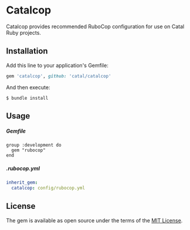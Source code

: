 # Catalcop

Catalcop provides recommended RuboCop configuration for use on Catal Ruby projects.

## Installation

Add this line to your application's Gemfile:

```ruby
gem 'catalcop', github: 'catal/catalcop'
```

And then execute:

    $ bundle install

## Usage

##### Gemfile

```Gemfile
group :development do
  gem "rubocop"
end
```

##### .rubocop.yml

```yml
inherit_gem:
  catalcop: config/rubocop.yml
```

## License

The gem is available as open source under the terms of the [MIT License](https://opensource.org/licenses/MIT).
